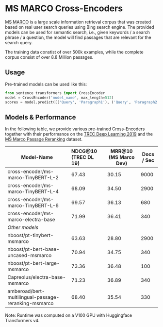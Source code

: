 # MS MARCO Cross-Encoders

[MS MARCO](https://microsoft.github.io/msmarco/) is a large scale information retrieval corpus that was created based on real user search queries using Bing search engine. The provided models can be used for semantic search, i.e., given keywords / a search phrase / a question, the model will find passages that are relevant for the search query.

The training data constist of over 500k examples, while the complete  corpus consist of over 8.8 Million passages.

## Usage
Pre-trained models can be used like this:
```python
from sentence_transformers import CrossEncoder
model = CrossEncoder('model_name', max_length=512)
scores = model.predict([('Query', 'Paragraph1'), ('Query', 'Paragraph2') , ('Query', 'Paragraph3')])
```


## Models & Performance

In the following table, we provide various pre-trained Cross-Encoders together with their performance on the [TREC Deep Learning 2019](https://microsoft.github.io/TREC-2019-Deep-Learning/) and the [MS Marco Passage Reranking](https://github.com/microsoft/MSMARCO-Passage-Ranking/) dataset. 


| Model-Name        | NDCG@10 (TREC DL 19) | MRR@10 (MS Marco Dev)  | Docs / Sec |
| ------------- |:-------------| -----| --- | 
| cross-encoder/ms-marco-TinyBERT-L-2  | 67.43 | 30.15  | 9000 | 
| cross-encoder/ms-marco-TinyBERT-L-4  | 68.09 | 34.50  | 2900 | 
| cross-encoder/ms-marco-TinyBERT-L-6 |  69.57 | 36.13  | 680 | 
| cross-encoder/ms-marco-electra-base | 71.99 | 36.41 | 340 | 
| *Other models* | | | |
| nboost/pt-tinybert-msmarco | 63.63 | 28.80 | 2900 | 
| nboost/pt-bert-base-uncased-msmarco | 70.94 | 34.75 | 340 | 
| nboost/pt-bert-large-msmarco | 73.36 | 36.48 | 100 |  
| Capreolus/electra-base-msmarco | 71.23 | 36.89 | 340 | 
| amberoad/bert-multilingual-passage-reranking-msmarco | 68.40 | 35.54 | 330 |  
 
 Note: Runtime was computed on a V100 GPU with Huggingface Transformers v4. 